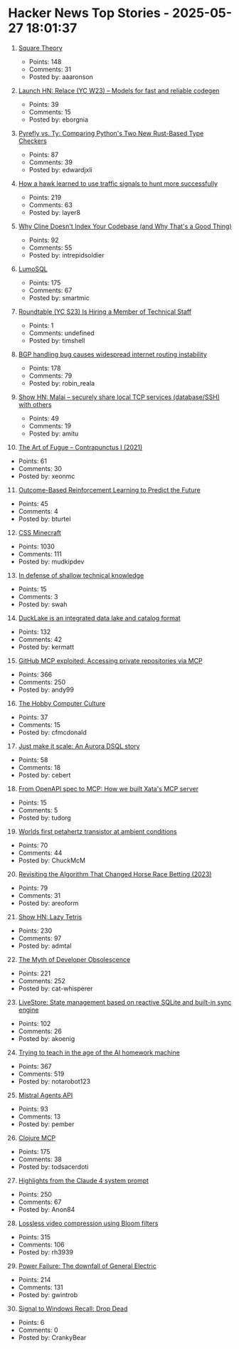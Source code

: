 # Hacker News Top Stories - 2025-05-27 18:01:37

1. [Square Theory](https://aaronson.org/blog/square-theory)
   - Points: 148
   - Comments: 31
   - Posted by: aaaronson

2. [Launch HN: Relace (YC W23) – Models for fast and reliable codegen](undefined)
   - Points: 39
   - Comments: 15
   - Posted by: eborgnia

3. [Pyrefly vs. Ty: Comparing Python's Two New Rust-Based Type Checkers](https://blog.edward-li.com/tech/comparing-pyrefly-vs-ty/)
   - Points: 87
   - Comments: 39
   - Posted by: edwardjxli

4. [How a hawk learned to use traffic signals to hunt more successfully](https://www.frontiersin.org/news/2025/05/23/street-smarts-hawk-use-traffic-signals-hunting)
   - Points: 219
   - Comments: 63
   - Posted by: layer8

5. [Why Cline Doesn't Index Your Codebase (and Why That's a Good Thing)](https://cline.bot/blog/why-cline-doesnt-index-your-codebase-and-why-thats-a-good-thing)
   - Points: 92
   - Comments: 55
   - Posted by: intrepidsoldier

6. [LumoSQL](https://lumosql.org/src/lumosql/doc/trunk/README.md)
   - Points: 175
   - Comments: 67
   - Posted by: smartmic

7. [Roundtable (YC S23) Is Hiring a Member of Technical Staff](https://www.ycombinator.com/companies/roundtable/jobs/ZTZHEbb-member-of-technical-staff)
   - Points: 1
   - Comments: undefined
   - Posted by: timshell

8. [BGP handling bug causes widespread internet routing instability](https://blog.benjojo.co.uk/post/bgp-attr-40-junos-arista-session-reset-incident)
   - Points: 178
   - Comments: 79
   - Posted by: robin_reala

9. [Show HN: Malai – securely share local TCP services (database/SSH) with others](https://malai.sh/hello-tcp/)
   - Points: 49
   - Comments: 19
   - Posted by: amitu

10. [The Art of Fugue – Contrapunctus I (2021)](https://www.ethanhein.com/wp/2021/the-art-of-fugue-contrapunctus-i/)
   - Points: 61
   - Comments: 30
   - Posted by: xeonmc

11. [Outcome-Based Reinforcement Learning to Predict the Future](https://arxiv.org/abs/2505.17989)
   - Points: 45
   - Comments: 4
   - Posted by: bturtel

12. [CSS Minecraft](https://benjaminaster.com/css-minecraft/)
   - Points: 1030
   - Comments: 111
   - Posted by: mudkipdev

13. [In defense of shallow technical knowledge](https://www.seangoedecke.com/shallow-technical-knowledge/)
   - Points: 15
   - Comments: 3
   - Posted by: swah

14. [DuckLake is an integrated data lake and catalog format](https://ducklake.select/)
   - Points: 132
   - Comments: 42
   - Posted by: kermatt

15. [GitHub MCP exploited: Accessing private repositories via MCP](https://invariantlabs.ai/blog/mcp-github-vulnerability)
   - Points: 366
   - Comments: 250
   - Posted by: andy99

16. [The Hobby Computer Culture](https://technicshistory.com/2025/05/24/the-hobby-computer-culture/)
   - Points: 37
   - Comments: 15
   - Posted by: cfmcdonald

17. [Just make it scale: An Aurora DSQL story](https://www.allthingsdistributed.com/2025/05/just-make-it-scale-an-aurora-dsql-story.html)
   - Points: 58
   - Comments: 18
   - Posted by: cebert

18. [From OpenAPI spec to MCP: How we built Xata's MCP server](https://xata.io/blog/built-xata-mcp-server)
   - Points: 15
   - Comments: 5
   - Posted by: tudorg

19. [Worlds first petahertz transistor at ambient conditions](https://news.arizona.edu/news/u-researchers-developing-worlds-first-petahertz-speed-phototransistor-ambient-conditions)
   - Points: 70
   - Comments: 44
   - Posted by: ChuckMcM

20. [Revisiting the Algorithm That Changed Horse Race Betting (2023)](https://actamachina.com/posts/annotated-benter-paper)
   - Points: 79
   - Comments: 31
   - Posted by: areoform

21. [Show HN: Lazy Tetris](https://lazytetris.com/)
   - Points: 230
   - Comments: 97
   - Posted by: admtal

22. [The Myth of Developer Obsolescence](https://alonso.network/the-recurring-cycle-of-developer-replacement-hype/)
   - Points: 221
   - Comments: 252
   - Posted by: cat-whisperer

23. [LiveStore: State management based on reactive SQLite and built-in sync engine](https://livestore.dev)
   - Points: 102
   - Comments: 26
   - Posted by: akoenig

24. [Trying to teach in the age of the AI homework machine](https://www.solarshades.club/p/dispatch-from-the-trenches-of-the)
   - Points: 367
   - Comments: 519
   - Posted by: notarobot123

25. [Mistral Agents API](https://mistral.ai/news/agents-api)
   - Points: 93
   - Comments: 13
   - Posted by: pember

26. [Clojure MCP](https://github.com/bhauman/clojure-mcp)
   - Points: 175
   - Comments: 38
   - Posted by: todsacerdoti

27. [Highlights from the Claude 4 system prompt](https://simonwillison.net/2025/May/25/claude-4-system-prompt/)
   - Points: 250
   - Comments: 67
   - Posted by: Anon84

28. [Lossless video compression using Bloom filters](https://github.com/ross39/new_bloom_filter_repo/blob/main/README.md)
   - Points: 315
   - Comments: 106
   - Posted by: rh3939

29. [Power Failure: The downfall of General Electric](https://www.gwintrob.com/power-failure-review/)
   - Points: 214
   - Comments: 131
   - Posted by: gwintrob

30. [Signal to Windows Recall: Drop Dead](https://www.computerworld.com/article/3994265/signal-to-windows-recall-drop-dead.html)
   - Points: 6
   - Comments: 0
   - Posted by: CrankyBear

